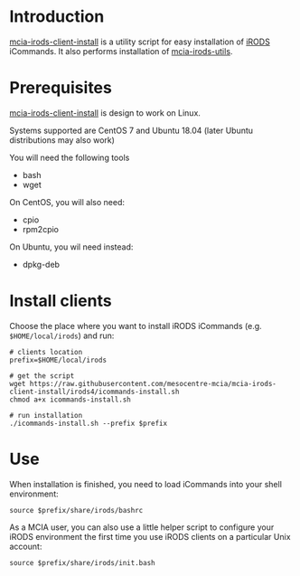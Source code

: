 # Introduction

[mcia-irods-client-install](https://github.com/mesocentre-mcia/mcia-irods-client-install) is a utility script for easy installation of [iRODS](http://www.irods.org) iCommands. It also performs installation of [mcia-irods-utils](https://github.com/mesocentre-mcia/mcia-irods-utils).

# Prerequisites

[mcia-irods-client-install](https://github.com/mesocentre-mcia/mcia-irods-client-install) is design to work on Linux.

Systems supported are CentOS 7 and Ubuntu 18.04 (later Ubuntu distributions may also work)

You will need the following tools
* bash
* wget

On CentOS, you will also need:
* cpio
* rpm2cpio

On Ubuntu, you wil need instead:
* dpkg-deb


# Install clients

Choose the place where you want to install iRODS iCommands (e.g. `$HOME/local/irods`) and run:

```
# clients location
prefix=$HOME/local/irods

# get the script
wget https://raw.githubusercontent.com/mesocentre-mcia/mcia-irods-client-install/irods4/icommands-install.sh
chmod a+x icommands-install.sh

# run installation
./icommands-install.sh --prefix $prefix
```

# Use

When installation is finished, you need to load iCommands into your shell environment:
```
source $prefix/share/irods/bashrc
```

As a MCIA user, you can also use a little helper script to configure your iRODS environment the first time you use iRODS clients on a particular Unix account:
```
source $prefix/share/irods/init.bash
```
